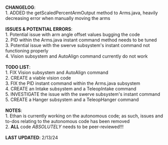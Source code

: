 **CHANGELOG**:  <br> 
    1. ADDED the getScaledPercentArmOutput method to Arms.java, heavily decreasing error when manually moving the arms  <br>   
**ISSUES & POTENTIAL ERRORS**:  <br> 
    1. Potential issue with arm angle offset values bugging the code  <br> 
    2. PID within the Arms.java instant command method needs to be tuned  <br> 
    3. Potential issue with the swerve subsystem's instant command not functioning properly  <br> 
    4. Vision subsystem and AutoAlign command currently do not work  <br>   
**TODO LIST**:  <br> 
    1. FIX Vision subsystem and AutoAlign command  <br> 
    2. CREATE a viable vision code  <br> 
    3. FIX the PID instant command within the Arms.java subsystem  <br> 
    4. CREATE an Intake subsystem and a TeleopIntake command  <br> 
    5. INVESTIGATE the issue with the swerve subsystem's instant command  <br> 
    5. CREATE a Hanger subsystem and a TeleopHanger command  <br>   
**NOTES**:  <br> 
    1. Ethan is currently working on the autonomous code; as such, issues and to-dos relating to the autonomous code has been removed  <br> 
    2. **ALL** code *ABSOLUTELY* needs to be peer-reviewed!!!  <br>   
**LAST UPDATED**: 2/13/24